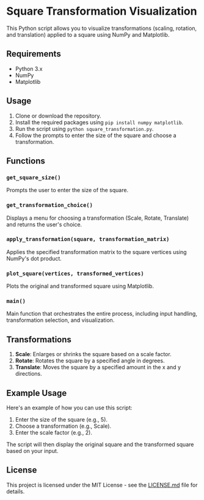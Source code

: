 # Square Transformation Visualization

This Python script allows you to visualize transformations (scaling, rotation, and translation) applied to a square using NumPy and Matplotlib.

## Requirements

- Python 3.x
- NumPy
- Matplotlib

## Usage

1. Clone or download the repository.
2. Install the required packages using `pip install numpy matplotlib`.
3. Run the script using `python square_transformation.py`.
4. Follow the prompts to enter the size of the square and choose a transformation.

## Functions

### `get_square_size()`

Prompts the user to enter the size of the square.

### `get_transformation_choice()`

Displays a menu for choosing a transformation (Scale, Rotate, Translate) and returns the user's choice.

### `apply_transformation(square, transformation_matrix)`

Applies the specified transformation matrix to the square vertices using NumPy's dot product.

### `plot_square(vertices, transformed_vertices)`

Plots the original and transformed square using Matplotlib.

### `main()`

Main function that orchestrates the entire process, including input handling, transformation selection, and visualization.

## Transformations

1. **Scale**: Enlarges or shrinks the square based on a scale factor.
2. **Rotate**: Rotates the square by a specified angle in degrees.
3. **Translate**: Moves the square by a specified amount in the x and y directions.

## Example Usage

Here's an example of how you can use this script:

1. Enter the size of the square (e.g., 5).
2. Choose a transformation (e.g., Scale).
3. Enter the scale factor (e.g., 2).

The script will then display the original square and the transformed square based on your input.

## License

This project is licensed under the MIT License - see the [LICENSE.md](LICENSE.md) file for details.
